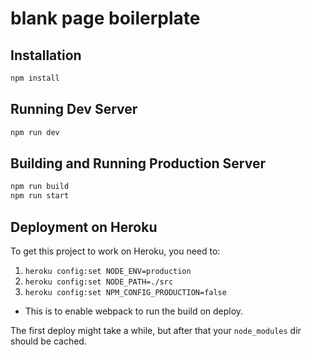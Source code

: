 # blank page boilerplate

## Installation

```bash
npm install
```

## Running Dev Server

```bash
npm run dev
```

## Building and Running Production Server

```bash
npm run build
npm run start
```

## Deployment on Heroku

To get this project to work on Heroku, you need to:

1. `heroku config:set NODE_ENV=production`
2. `heroku config:set NODE_PATH=./src`
3. `heroku config:set NPM_CONFIG_PRODUCTION=false`
  * This is to enable webpack to run the build on deploy.

The first deploy might take a while, but after that your `node_modules` dir should be cached.
